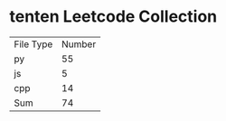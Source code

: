 # tenten Leetcode Collection

<table><tr><td>File Type</td><td>Number</td></tr><tr><td>py</td><td>55</td></tr><tr><td>js</td><td>5</td></tr><tr><td>cpp</td><td>14</td></tr><tr><td>Sum</td><td>74</td></tr></table>